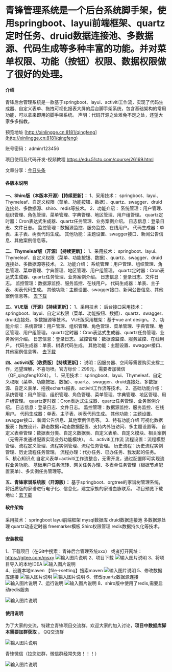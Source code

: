 # 青锋管理系统是一个后台系统脚手架，使用springboot、layui前端框架、quartz定时任务、druid数据连接池、多数据源、代码生成等多种丰富的功能。并对菜单权限、功能（按钮）权限、数据权限做了很好的处理。

#### 介绍
青锋后台管理系统是一款基于springboot、layui、activiti工作流，实现了代码生成器、自定义表单、拖拽可视化报表大屏的后台脚手架系统，包含基础架构的常用功能，可以拿来即用的脚手架系统。 声明：代码开源之处难免不足之处，还望大家多多指教。

预览地址
[http://xinlingge.cn:8181/qingfeng](http://xinlingge.cn:8181/qingfeng)

账号密码：
admin/123456

项目使用及代码开发-视频教程
https://edu.51cto.com/course/26169.html

文章分享：[今日头条](https://www.toutiao.com/c/user/token/MS4wLjABAAAAIza_5ghlkgfgqnFEcA31C_AtdZX3-H4vg1ig19FUzGY/)

#### 各版本说明
 **一、Shiro版（本版本开源）【持续更新】：** 
1、采用技术：
springboot、layui、Thymeleaf、自定义权限（菜单、功能按钮、数据）、quartz、swagger、druid连接处、多数据源、shiro、redis等技术。
2、功能介绍：
系统管理：用户管理、组织管理、角色管理、菜单管理、字典管理、地区管理、用户组管理。
quartz定时器：Cron表达式生成器、quartz任务管理、业务案例介绍。
日志信息：登录日志、文件日志。
监控管理：数据源监控、服务监控、在线用户。
代码生成器：单表、主子表、树表代码生成。
其他功能：主题设置、swagger接口、新闻公告信息、其他案例信息等。

 **二、Thymeleaf版（开源）【持续更新】：** 
1、采用技术：
springboot、layui、Thymeleaf、自定义权限（菜单、功能按钮、数据）、quartz、swagger、druid连接处、多数据源等技术。
2、功能介绍：
系统管理：用户管理、组织管理、角色管理、菜单管理、字典管理、地区管理、用户组管理。
quartz定时器：Cron表达式生成器、quartz任务管理、业务案例介绍。
日志信息：登录日志、文件日志。
监控管理：数据源监控、服务监控、在线用户。
代码生成器：单表、主子表、树表代码生成。
其他功能：主题设置、swagger接口、新闻公告信息、其他案例信息等。
[去下载](https://gitee.com/msxy/qingfengThymeleaf)

 **三、VUE版（开源）【持续更新】：** 
1、采用技术：
后台接口采用技术：springboot、layui、自定义权限（菜单、功能按钮、数据）、quartz、swagger、druid连接处、多数据源等技术。
VUE版采用框架：基于vue ant design。
2、功能介绍：
系统管理：用户管理、组织管理、角色管理、菜单管理、字典管理、地区管理、用户组管理。
quartz定时器：Cron表达式生成器、quartz任务管理、业务案例介绍。
日志信息：登录日志。
监控管理：数据源监控、服务监控、在线用户。
代码生成器：单表、树表代码生成。
其他功能：主题设置、swagger接口、其他案例信息等。
[去下载](https://gitee.com/msxy/qingfeng-vue)

 **四、activiti版（收费版）【持续更新】：** 
说明：因服务器、空间等需要购买支撑工作，还望理解，不喜勿喷。官方标价：299元，需要者加微信（QF_qingfeng1024）。
1、采用技术：
springboot、layui、Thymeleaf、自定义权限（菜单、功能按钮、数据）、quartz、swagger、druid连接处、多数据源、自定义表单、拖拽echarts报表、activiti工作流等技术。
2、基础功能介绍：
系统管理：用户管理、组织管理、角色管理、菜单管理、字典管理、地区管理、用户组管理。
quartz定时器：Cron表达式生成器、quartz任务管理、业务案例介绍。
日志信息：登录日志、文件日志。
监控管理：数据源监控、服务监控、在线用户。
代码生成器：单表、主子表、树表代码生成。
其他功能：主题设置、swagger接口、新闻公告信息、其他案例信息等。
3、特有功能介绍
可视化数据报表：拖拽设计、静态数据+动态数据配置、支持内外链访问、多主题设置等。
自定义表单管理：数据表分类、自定义数据表、自定义表单、自定义模块、相关案例（无需开发通过配置实现业务功能模块）。
4、activiti工作流
流程设置：流程模型管理、流程定义管理、流程实例管理、流程任务管理。
历史流程：历史流程实例管理、历史流程任务管理。
流程办理：代办任务、已办任务、我发起的任务。
5、核心知识点
自定义表单+activiti工作流整合，无需开发，通过配置即可实现流程业务功能。
基础用户任务流转、网关任务办理、多表单任务管理（根据节点配置表单）、多实例任务管理等。

 **五、青锋家谱系统版（开源版）：** 
基于springboot、orgtree的家谱树管理系统，将纸质版的家谱进行电子化、信息化，建立家族的家谱血脉联系。
项目预览下载地址：[去下载](https://gitee.com/msxy/qingfeng-gen)


#### 软件架构
采用技术：
    springboot
    layui前端框架
    mysql数据库
    druid数据连接池
    多数据源处理
    quartz动态定时器
    freemarker模板
    Shiro权限管理
    redis数据持久化等技术。

#### 安装教程

1、下载项目（在Git中搜索：青锋后台管理系统xxx） 或者打开网址：https://gitee.com/msxy 
![输入图片说明](https://images.gitee.com/uploads/images/2020/1127/134456_8d689b32_395948.png "图片1.png")
2、项目下载
![输入图片说明](https://images.gitee.com/uploads/images/2020/1127/134507_fada01f8_395948.png "图片2.png")
3、将项目导入的本地IDEA 
![输入图片说明](https://images.gitee.com/uploads/images/2020/1127/134516_4543f55e_395948.png "图片3.png")	
4、设置本地maven 
	【file->setting】搜索maven 
![输入图片说明](https://images.gitee.com/uploads/images/2020/1127/134523_1573c581_395948.png "图片4.png")
5、修改数据库连接
![输入图片说明](https://images.gitee.com/uploads/images/2020/1127/134529_938ad7e2_395948.png "图片5.png")
![输入图片说明](https://images.gitee.com/uploads/images/2020/1127/134536_ad465186_395948.png "图片6.png")
6、修改quartz数据源连接
![输入图片说明](https://images.gitee.com/uploads/images/2020/1127/134541_9122aeb4_395948.png "图片7.png")
7、运行说明
![输入图片说明](https://images.gitee.com/uploads/images/2020/1127/134629_0fc0385d_395948.png "图片8.png")
8、shiro版中使用了redis,需要启动redis服务

![输入图片说明](https://images.gitee.com/uploads/images/2020/1127/135457_96004e74_395948.png "图片11.png")

#### 使用说明

为了大家的交流，特建立青锋项目交流群，欢迎大家的加入讨论，**项目中数据库脚本需要加群获取** 。
QQ交流群

![输入图片说明](https://images.gitee.com/uploads/images/2020/1127/134817_654af53d_395948.png "图片9.png")


青锋微信（拉您进群，微信群经常失效！！！）

![输入图片说明](https://images.gitee.com/uploads/images/2020/1213/213839_55ba7bfa_395948.png "qunzhu.png")


